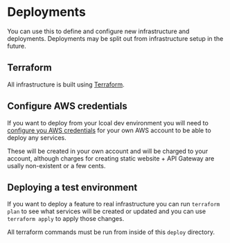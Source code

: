 # Deployments

You can use this to define and configure new infrastructure and deployments. Deployments may be split out from infrastructure setup in the future.

## Terraform

All infrastructure is built using [Terraform](https://www.terraform.io/).

## Configure AWS credentials

If you want to deploy from your lcoal dev environment you will need to [configure you AWS credentials](https://docs.aws.amazon.com/cli/latest/userguide/cli-chap-configure.html) for your own AWS account to be able to deploy any services.

These will be created in your own account and will be charged to your account, although charges for creating static website + API Gateway are usally non-existent or a few cents. 

## Deploying a test environment

If you want to deploy a feature to real infrastructure you can run `terraform plan` to see what services will be created or updated and you can use `terraform apply` to apply those changes.

All terraform commands must be run from inside of this `deploy` directory.
